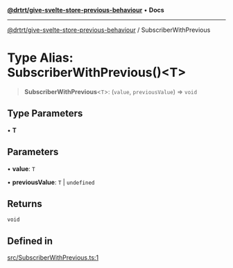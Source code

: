[**@drtrt/give-svelte-store-previous-behaviour**](../README.md) • **Docs**

***

[@drtrt/give-svelte-store-previous-behaviour](../README.md) / SubscriberWithPrevious

# Type Alias: SubscriberWithPrevious()\<T\>

> **SubscriberWithPrevious**\<`T`\>: (`value`, `previousValue`) => `void`

## Type Parameters

• **T**

## Parameters

• **value**: `T`

• **previousValue**: `T` \| `undefined`

## Returns

`void`

## Defined in

[src/SubscriberWithPrevious.ts:1](https://github.com/drtrt-org/give-svelte-store-previous-behaviour/blob/15c2ddf2e74534eda288ee82cbb0fc410fc6dba5/src/SubscriberWithPrevious.ts#L1)
